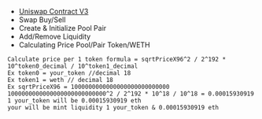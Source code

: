 - [Uniswap Contract V3](https://docs.uniswap.org/contracts/v3/reference/deployments)
- Swap Buy/Sell
- Create & Initialize Pool Pair
- Add/Remove Liquidity
- Calculating Price Pool/Pair Token/WETH
```
Calculate price per 1 token formula = sqrtPriceX96^2 / 2^192 * 10^token0_decimal / 10^token1_decimal
Ex token0 = your_token //decimal 18
Ex token1 = weth // decimal 18
Ex sqrtPriceX96 = 1000000000000000000000000000
1000000000000000000000000000^2 / 2^192 * 10^18 / 10^18 = 0.00015930919
1 your_token will be 0.00015930919 eth
your will be mint liquidity 1 your_token & 0.00015930919 eth
```
